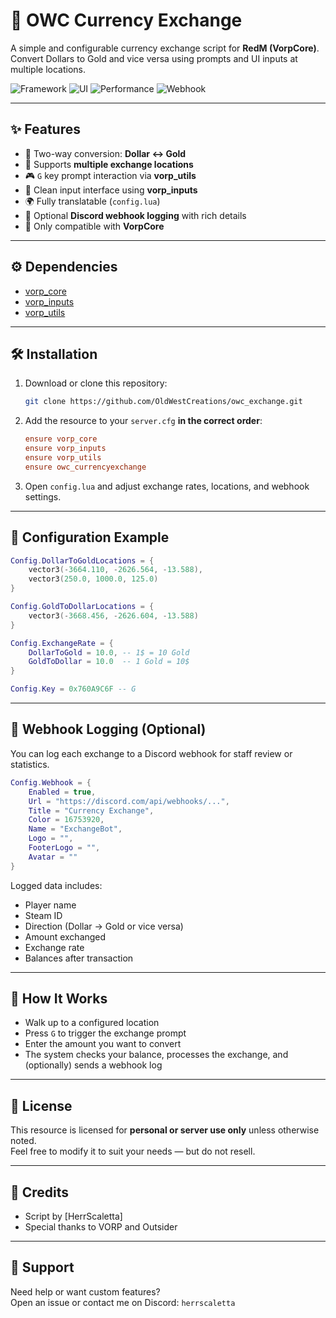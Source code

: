 # 💱 OWC Currency Exchange

A simple and configurable currency exchange script for **RedM (VorpCore)**.  
Convert Dollars to Gold and vice versa using prompts and UI inputs at multiple locations.

![Framework](https://img.shields.io/badge/Framework-VorpCore-blue?style=flat-square)
![UI](https://img.shields.io/badge/UI-vorp_inputs-orange?style=flat-square)
![Performance](https://img.shields.io/badge/Performance-Optimized-green?style=flat-square)
![Webhook](https://img.shields.io/badge/Webhook-Supported-purple?style=flat-square)

---

## ✨ Features

- 🔁 Two-way conversion: **Dollar ↔ Gold**
- 📍 Supports **multiple exchange locations**
- 🎮 `G` key prompt interaction via **vorp_utils**
- 🧾 Clean input interface using **vorp_inputs**
- 🌍 Fully translatable (`config.lua`)
- 📡 Optional **Discord webhook logging** with rich details
- 🔐 Only compatible with **VorpCore**

---

## ⚙️ Dependencies

- [vorp_core](https://github.com/VORPCORE/VORP-Core)
- [vorp_inputs](https://github.com/VORPCORE/vorp_inputs)
- [vorp_utils](https://github.com/VORPCORE/vorp_utils)

---

## 🛠️ Installation

1. Download or clone this repository:
   ```bash
   git clone https://github.com/OldWestCreations/owc_exchange.git
   ```

2. Add the resource to your `server.cfg` **in the correct order**:
   ```cfg
   ensure vorp_core
   ensure vorp_inputs
   ensure vorp_utils
   ensure owc_currencyexchange
   ```

3. Open `config.lua` and adjust exchange rates, locations, and webhook settings.

---

## 🔧 Configuration Example

```lua
Config.DollarToGoldLocations = {
    vector3(-3664.110, -2626.564, -13.588),
    vector3(250.0, 1000.0, 125.0)
}

Config.GoldToDollarLocations = {
    vector3(-3668.456, -2626.604, -13.588)
}

Config.ExchangeRate = {
    DollarToGold = 10.0, -- 1$ = 10 Gold
    GoldToDollar = 10.0  -- 1 Gold = 10$
}

Config.Key = 0x760A9C6F -- G
```

---

## 📡 Webhook Logging (Optional)

You can log each exchange to a Discord webhook for staff review or statistics.

```lua
Config.Webhook = {
    Enabled = true,
    Url = "https://discord.com/api/webhooks/...",
    Title = "Currency Exchange",
    Color = 16753920,
    Name = "ExchangeBot",
    Logo = "",
    FooterLogo = "",
    Avatar = ""
}
```

Logged data includes:
- Player name
- Steam ID
- Direction (Dollar → Gold or vice versa)
- Amount exchanged
- Exchange rate
- Balances after transaction

---

## 🧠 How It Works

- Walk up to a configured location
- Press `G` to trigger the exchange prompt
- Enter the amount you want to convert
- The system checks your balance, processes the exchange, and (optionally) sends a webhook log

---

## 📃 License

This resource is licensed for **personal or server use only** unless otherwise noted.  
Feel free to modify it to suit your needs — but do not resell.

---

## 🙌 Credits

- Script by [HerrScaletta]
- Special thanks to VORP and Outsider

---

## 💬 Support

Need help or want custom features?  
Open an issue or contact me on Discord: `herrscaletta`
